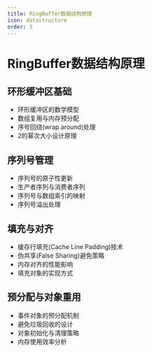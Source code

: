 ```yaml
---
title: RingBuffer数据结构原理
icon: datastructure
order: 3
---
```


# RingBuffer数据结构原理

## 环形缓冲区基础

- 环形缓冲区的数学模型
- 数组复用与内存预分配
- 序号回绕(wrap around)处理
- 2的幂次大小设计原理

## 序列号管理

- 序列号的原子性更新
- 生产者序列与消费者序列
- 序列号与数组索引的映射
- 序列号溢出处理

## 填充与对齐

- 缓存行填充(Cache Line Padding)技术
- 伪共享(False Sharing)避免策略
- 内存对齐的性能影响
- 填充对象的实现方式

## 预分配与对象重用

- 事件对象的预分配机制
- 避免垃圾回收的设计
- 对象初始化与清理策略
- 内存使用效率分析
